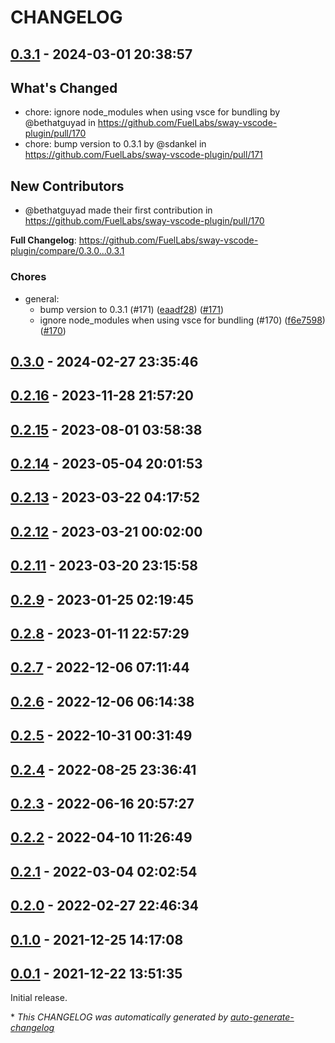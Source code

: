 # CHANGELOG

## [0.3.1](https://github.com/FuelLabs/sway-vscode-plugin/releases/tag/0.3.1) - 2024-03-01 20:38:57

## What's Changed
* chore: ignore node_modules when using vsce for bundling by @bethatguyad in https://github.com/FuelLabs/sway-vscode-plugin/pull/170
* chore: bump version to 0.3.1 by @sdankel in https://github.com/FuelLabs/sway-vscode-plugin/pull/171

## New Contributors
* @bethatguyad made their first contribution in https://github.com/FuelLabs/sway-vscode-plugin/pull/170

**Full Changelog**: https://github.com/FuelLabs/sway-vscode-plugin/compare/0.3.0...0.3.1

### Chores

- general:
  - bump version to 0.3.1 (#171) ([eaadf28](https://github.com/FuelLabs/sway-vscode-plugin/commit/eaadf283cd49763722ef7b8c7d7e6ddfda7531f8)) ([#171](https://github.com/FuelLabs/sway-vscode-plugin/pull/171))
  - ignore node_modules when using vsce for bundling (#170) ([f6e7598](https://github.com/FuelLabs/sway-vscode-plugin/commit/f6e759891b2692e7689cbbc2b31660780c136f6c)) ([#170](https://github.com/FuelLabs/sway-vscode-plugin/pull/170))

## [0.3.0](https://github.com/FuelLabs/sway-vscode-plugin/releases/tag/0.3.0) - 2024-02-27 23:35:46

## [0.2.16](https://github.com/FuelLabs/sway-vscode-plugin/releases/tag/0.2.16) - 2023-11-28 21:57:20

## [0.2.15](https://github.com/FuelLabs/sway-vscode-plugin/releases/tag/0.2.15) - 2023-08-01 03:58:38

## [0.2.14](https://github.com/FuelLabs/sway-vscode-plugin/releases/tag/0.2.14) - 2023-05-04 20:01:53

## [0.2.13](https://github.com/FuelLabs/sway-vscode-plugin/releases/tag/0.2.13) - 2023-03-22 04:17:52

## [0.2.12](https://github.com/FuelLabs/sway-vscode-plugin/releases/tag/0.2.12) - 2023-03-21 00:02:00

## [0.2.11](https://github.com/FuelLabs/sway-vscode-plugin/releases/tag/0.2.11) - 2023-03-20 23:15:58

## [0.2.9](https://github.com/FuelLabs/sway-vscode-plugin/releases/tag/0.2.9) - 2023-01-25 02:19:45

## [0.2.8](https://github.com/FuelLabs/sway-vscode-plugin/releases/tag/0.2.8) - 2023-01-11 22:57:29

## [0.2.7](https://github.com/FuelLabs/sway-vscode-plugin/releases/tag/0.2.7) - 2022-12-06 07:11:44

## [0.2.6](https://github.com/FuelLabs/sway-vscode-plugin/releases/tag/0.2.6) - 2022-12-06 06:14:38

## [0.2.5](https://github.com/FuelLabs/sway-vscode-plugin/releases/tag/0.2.5) - 2022-10-31 00:31:49

## [0.2.4](https://github.com/FuelLabs/sway-vscode-plugin/releases/tag/0.2.4) - 2022-08-25 23:36:41

## [0.2.3](https://github.com/FuelLabs/sway-vscode-plugin/releases/tag/0.2.3) - 2022-06-16 20:57:27

## [0.2.2](https://github.com/FuelLabs/sway-vscode-plugin/releases/tag/0.2.2) - 2022-04-10 11:26:49

## [0.2.1](https://github.com/FuelLabs/sway-vscode-plugin/releases/tag/0.2.1) - 2022-03-04 02:02:54

## [0.2.0](https://github.com/FuelLabs/sway-vscode-plugin/releases/tag/0.2.0) - 2022-02-27 22:46:34

## [0.1.0](https://github.com/FuelLabs/sway-vscode-plugin/releases/tag/0.1.0) - 2021-12-25 14:17:08

## [0.0.1](https://github.com/FuelLabs/sway-vscode-plugin/releases/tag/0.0.1) - 2021-12-22 13:51:35

Initial release.

\* *This CHANGELOG was automatically generated by [auto-generate-changelog](https://github.com/BobAnkh/auto-generate-changelog)*
